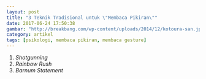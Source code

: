 ```yaml
---
layout: post
title: "3 Teknik Tradisional untuk \"Membaca Pikiran\""
date: 2017-06-24 17:50:38
gambar: "http://breakbang.com/wp-content/uploads/2014/12/kotoura-san.jpg"
category: artikel
tags: [psikologi, membaca pikiran, membaca gesture]
---
```


1. _Shotgunning_
2. _Rainbow Rush_
3. _Barnum Statement_